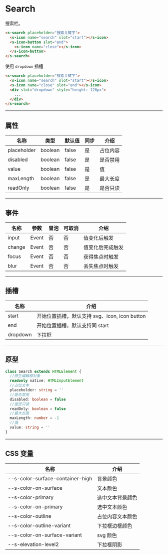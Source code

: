 # Search

搜索栏。

```html preview
<s-search placeholder="搜索关键字">
  <s-icon name="search" slot="start"></s-icon>
  <s-icon-button slot="end">
    <s-icon name="close"></s-icon>
  </s-icon-button>
</s-search>
```

使用 `dropdown` 插槽

```html preview
<s-search placeholder="搜索关键字">
  <s-icon name="search" slot="start"></s-icon>
  <s-icon name="close" slot="end"></s-icon>
  <div slot="dropdown" style="height: 128px">
    ...
  </div>
</s-search>
```

---

## 属性

| 名称        | 类型     | 默认值 | 同步 | 介绍    |
| ----------- | ------- | ------ | --- | ------- |
| placeholder | boolean | false  | 是  | 占位内容 |
| disabled    | boolean | false  | 是  | 是否禁用 |
| value       | boolean | false  | 是  | 值      |
| maxLength   | boolean | false  | 是  | 最大长度 |
| readOnly    | boolean | false  | 是  | 是否只读 |

---

## 事件

| 名称   | 参数   | 冒泡 | 可取消 | 介绍            |
| ------ |------ |------|------ |---------------- |
| input  | Event | 否   | 否     | 值变化后触发     |
| change | Event | 否   | 否     | 值变化后完成触发 |
| focus  | Event | 否   | 否     | 获得焦点时触发   |
| blur   | Event | 否   | 否     | 丢失焦点时触发   |

---

## 插槽

| 名称     | 介绍                                          |
| -------- | -------------------------------------------- |
| start    |  开始位置插槽，默认支持 svg、icon, icon button |
| end      |  开始位置插槽，默认支持同 start                |
| dropdown |  下拉框                                      |

---

## 原型

```ts
class Search extends HTMLElement {
  //原生编辑框对象
  readonly native: HTMLInputElement
  //占位文本
  placeholder: string = ''
  //是否禁用
  disabled: boolean = false
  //是否只读
  readOnly: boolean = false
  //最大长度
  maxLength: number = -1
  //值
  value: string = ''
}
```

---

## CSS 变量

| 名称                             | 介绍             |
| -------------------------------- | --------------- |
| --s-color-surface-container-high | 背景颜色         |
| --s-color-on-surface             | 文本颜色         |
| --s-color-primary                | 选中文本背景颜色  |
| --s-color-on-primary             | 选中文本颜色     |
| --s-color-outline                | 占位内容文本颜色 |
| --s-color-outline-variant        | 下拉框边框颜色   |
| --s-color-on-surface-variant     | svg 颜色        |
| --s-elevation-level2             | 下拉框阴影       |